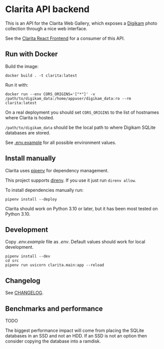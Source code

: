 # Clarita API backend

This is an API for the Clarita Web Gallery, which exposes a [Digikam](https://www.digikam.org/) photo collection through a nice web interface.

See the [Clarita React Frontend](https://github.com/claritagallery/clarita-react-frontend) for a consumer of this API.

## Run with Docker

Build the image:

    docker build . -t clarita:latest

Run it with:

    docker run --env CORS_ORIGINS='["*"]' -v /path/to/digikam_data:/home/appuser/digikam_data:ro --rm clarita:latest

On a real deployment you should set `CORS_ORIGINS` to the list of hostnames where Clarita is hosted.

`/path/to/digikam_data` should be the local path to where Digikam SQLite databases are stored.

See [.env.example](.env.example) for all possible environment values.

## Install manually

Clarita uses [pipenv](https://pipenv.pypa.io/) for dependency management.

This project supports [direnv](https://direnv.net/).
If you use it just run `direnv allow`.

To install dependencies manually run:

    pipenv install --deploy

Clarita should work on Python 3.10 or later, but it has been most tested on Python 3.10.

## Development

Copy *.env.example* file as *.env*.
Default values should work for local development.

    pipenv install --dev
    cd src
    pipenv run uvicorn clarita.main:app --reload

## Changelog

See [CHANGELOG](CHANGELOG.md).

## Benchmarks and performance

TODO

The biggest performance impact will come from placing the SQLite databases in an SSD and not an HDD.
If an SSD is not an option then consider copying the database into a ramdisk.
